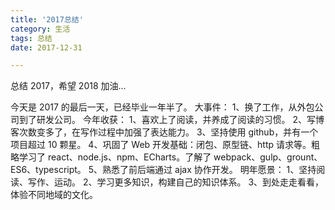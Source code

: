 ```yaml
---
title: '2017总结'
category: 生活
tags: 总结
date: 2017-12-31

---
```


总结 2017，希望 2018 加油...

<!-- more -->

今天是 2017 的最后一天，已经毕业一年半了。
大事件：
1、换了工作，从外包公司到了研发公司。
今年收获：
1、喜欢上了阅读，并养成了阅读的习惯。
2、写博客次数变多了，在写作过程中加强了表达能力。
3、坚持使用 github，并有一个项目超过 10 颗星。
4、巩固了 Web 开发基础：闭包、原型链、http 请求等。粗略学习了 react、node.js、npm、ECharts。了解了 webpack、gulp、grount、ES6、typescript。
5、熟悉了前后端通过 ajax 协作开发。
明年愿景：
1、坚持阅读、写作、运动。
2、学习更多知识，构建自己的知识体系。
3、到处走走看看，体验不同地域的文化。
